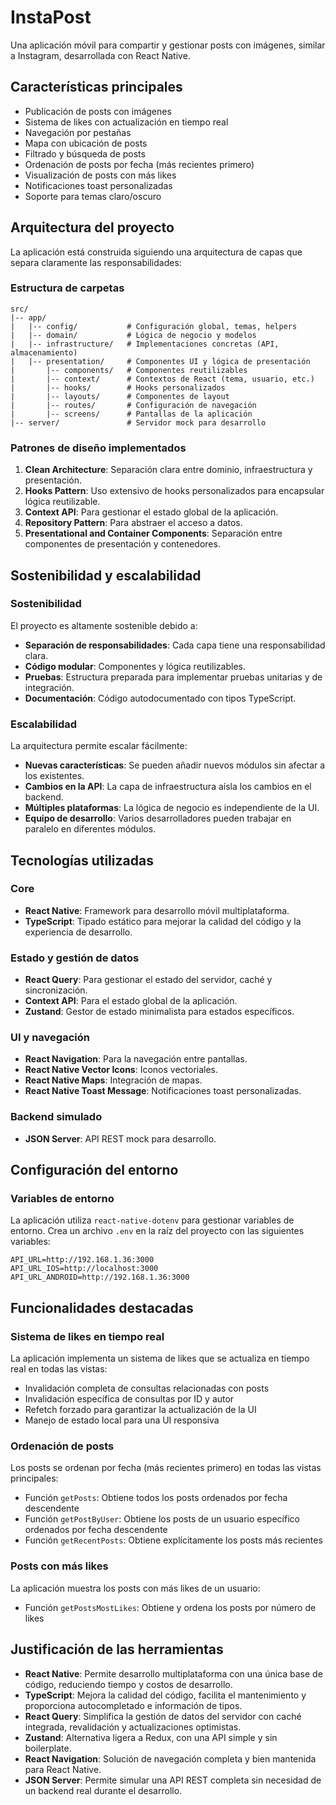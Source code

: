 # InstaPost

Una aplicación móvil para compartir y gestionar posts con imágenes, similar a Instagram, desarrollada con React Native.

## Características principales

- Publicación de posts con imágenes
- Sistema de likes con actualización en tiempo real
- Navegación por pestañas
- Mapa con ubicación de posts
- Filtrado y búsqueda de posts
- Ordenación de posts por fecha (más recientes primero)
- Visualización de posts con más likes
- Notificaciones toast personalizadas
- Soporte para temas claro/oscuro

## Arquitectura del proyecto

La aplicación está construida siguiendo una arquitectura de capas que separa claramente las responsabilidades:

### Estructura de carpetas

```
src/
|-- app/
|   |-- config/           # Configuración global, temas, helpers
|   |-- domain/           # Lógica de negocio y modelos
|   |-- infrastructure/   # Implementaciones concretas (API, almacenamiento)
|   |-- presentation/     # Componentes UI y lógica de presentación
|       |-- components/   # Componentes reutilizables
|       |-- context/      # Contextos de React (tema, usuario, etc.)
|       |-- hooks/        # Hooks personalizados
|       |-- layouts/      # Componentes de layout
|       |-- routes/       # Configuración de navegación
|       |-- screens/      # Pantallas de la aplicación
|-- server/               # Servidor mock para desarrollo
```

### Patrones de diseño implementados

1. **Clean Architecture**: Separación clara entre dominio, infraestructura y presentación.
2. **Hooks Pattern**: Uso extensivo de hooks personalizados para encapsular lógica reutilizable.
3. **Context API**: Para gestionar el estado global de la aplicación.
4. **Repository Pattern**: Para abstraer el acceso a datos.
5. **Presentational and Container Components**: Separación entre componentes de presentación y contenedores.

## Sostenibilidad y escalabilidad

### Sostenibilidad

El proyecto es altamente sostenible debido a:

- **Separación de responsabilidades**: Cada capa tiene una responsabilidad clara.
- **Código modular**: Componentes y lógica reutilizables.
- **Pruebas**: Estructura preparada para implementar pruebas unitarias y de integración.
- **Documentación**: Código autodocumentado con tipos TypeScript.

### Escalabilidad

La arquitectura permite escalar fácilmente:

- **Nuevas características**: Se pueden añadir nuevos módulos sin afectar a los existentes.
- **Cambios en la API**: La capa de infraestructura aísla los cambios en el backend.
- **Múltiples plataformas**: La lógica de negocio es independiente de la UI.
- **Equipo de desarrollo**: Varios desarrolladores pueden trabajar en paralelo en diferentes módulos.

## Tecnologías utilizadas

### Core

- **React Native**: Framework para desarrollo móvil multiplataforma.
- **TypeScript**: Tipado estático para mejorar la calidad del código y la experiencia de desarrollo.

### Estado y gestión de datos

- **React Query**: Para gestionar el estado del servidor, caché y sincronización.
- **Context API**: Para el estado global de la aplicación.
- **Zustand**: Gestor de estado minimalista para estados específicos.

### UI y navegación

- **React Navigation**: Para la navegación entre pantallas.
- **React Native Vector Icons**: Iconos vectoriales.
- **React Native Maps**: Integración de mapas.
- **React Native Toast Message**: Notificaciones toast personalizadas.

### Backend simulado

- **JSON Server**: API REST mock para desarrollo.

## Configuración del entorno

### Variables de entorno

La aplicación utiliza `react-native-dotenv` para gestionar variables de entorno. Crea un archivo `.env` en la raíz del proyecto con las siguientes variables:

```
API_URL=http://192.168.1.36:3000
API_URL_IOS=http://localhost:3000
API_URL_ANDROID=http://192.168.1.36:3000
```

## Funcionalidades destacadas

### Sistema de likes en tiempo real

La aplicación implementa un sistema de likes que se actualiza en tiempo real en todas las vistas:

- Invalidación completa de consultas relacionadas con posts
- Invalidación específica de consultas por ID y autor
- Refetch forzado para garantizar la actualización de la UI
- Manejo de estado local para una UI responsiva

### Ordenación de posts

Los posts se ordenan por fecha (más recientes primero) en todas las vistas principales:

- Función `getPosts`: Obtiene todos los posts ordenados por fecha descendente
- Función `getPostByUser`: Obtiene los posts de un usuario específico ordenados por fecha descendente
- Función `getRecentPosts`: Obtiene explícitamente los posts más recientes

### Posts con más likes

La aplicación muestra los posts con más likes de un usuario:

- Función `getPostsMostLikes`: Obtiene y ordena los posts por número de likes

## Justificación de las herramientas

- **React Native**: Permite desarrollo multiplataforma con una única base de código, reduciendo tiempo y costos de desarrollo.
- **TypeScript**: Mejora la calidad del código, facilita el mantenimiento y proporciona autocompletado e información de tipos.
- **React Query**: Simplifica la gestión de datos del servidor con caché integrada, revalidación y actualizaciones optimistas.
- **Zustand**: Alternativa ligera a Redux, con una API simple y sin boilerplate.
- **React Navigation**: Solución de navegación completa y bien mantenida para React Native.
- **JSON Server**: Permite simular una API REST completa sin necesidad de un backend real durante el desarrollo.
